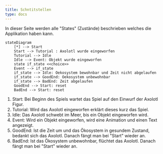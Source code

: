 ```yaml
---
title: Schntitstellen
type: docs
---
```

In dieser Seite werden alle "States" (Zustände) beschrieben welches die Applikation haben kann.

```mermaid
stateDiagram
    [*] --> Start
    Start --> Tutorial : Axolotl wurde eingeworfen
    Tutorial --> Idle
    Idle --> Event: Objekt wurde eingeworfen
    state if_state <<choice>>
    Event --> if_state
    if_state --> Idle: Oekosystem bewohnbar und Zeit nicht abgelaufen
    if_state --> GoodEnd: Oekosystem unbewohnbar
    if_state --> BadEnd: Zeit abgelaufen
    GoodEnd --> Start: reset
    BadEnd --> Start: reset
```
1. Start:
   Bei Beginn des Spiels wartet das Spiel auf den Einwurf der Axolotl Figur.
2. Tutorial:
   Wird das Axolotl eingeworfen erklärt dieses kurz das Spiel.
3. Idle:
   Das Axolotl schwebt im Meer, bis ein Objekt eingeworfen wird.
4. Event:
   Wird ein Objekt eingeworfen, wird eine Animation und einen Text angezeigt.
5. GoodEnd:
   Ist die Zeit um und das Ökosystem in gesundem Zustand, bedankt sich das Axolotl. Danach fängt man bei "Start" wieder an.
6. BadEnd:
   Ist das Ökosystem unbewohnbar, flüchtet das Axolotl. Danach fängt man bei "Start" wieder an.

